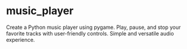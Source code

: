 # music_player
Create a Python music player using pygame. Play, pause, and stop your favorite tracks with user-friendly controls. Simple and versatile audio experience.
